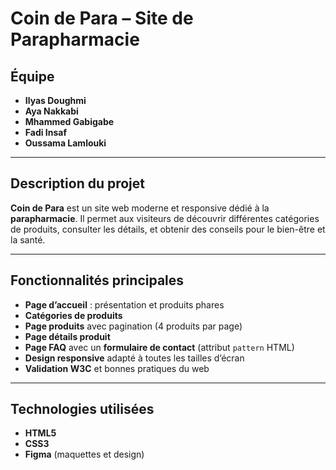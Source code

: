 #  Coin de Para – Site de Parapharmacie

##  Équipe 

* **Ilyas Doughmi**
* **Aya Nakkabi**
* **Mhammed Gabigabe**
* **Fadi Insaf**
* **Oussama Lamlouki**

---

##  Description du projet

**Coin de Para** est un site web moderne et responsive dédié à la **parapharmacie**.
Il permet aux visiteurs de découvrir différentes catégories de produits, consulter les détails, et obtenir des conseils pour le bien-être et la santé.

---

##  Fonctionnalités principales

*  **Page d’accueil** : présentation et produits phares
*  **Catégories de produits**
*  **Page produits** avec pagination (4 produits par page)
*  **Page détails produit**
*  **Page FAQ** avec un **formulaire de contact** (attribut `pattern` HTML)
*  **Design responsive** adapté à toutes les tailles d’écran
*  **Validation W3C** et bonnes pratiques du web

---

##  Technologies utilisées

* **HTML5**
* **CSS3**
* **Figma** (maquettes et design)
